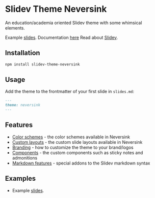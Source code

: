 # Slidev Theme Neversink

An education/academia oriented Slidev theme with some whimsical elements.

Example [slides](https://gureckis.github.io/slidev-theme-neversink/example/).
Documentation [here](https://gureckis.github.io/slidev-theme-neversink/)
Read about [Slidev](https://sli.dev/).

## Installation

```bash
npm install slidev-theme-neversink
```

## Usage

Add the theme to the frontmatter of your first slide in `slides.md`:

```md
---
theme: neversink
---
```

## Features

- [Color schemes](https://gureckis.github.io/slidev-theme-neversink/colors) - the color schemes available in Neversink
- [Custom layouts](https://gureckis.github.io/slidev-theme-neversink/layouts) - the custom slide layouts available in Neversink
- [Branding](https://gureckis.github.io/slidev-theme-neversink/branding) - how to customize the theme to your brand/logos
- [Components](https://gureckis.github.io/slidev-theme-neversink/components) - the custom components such as sticky notes and admonitions
- [Markdown features](https://gureckis.github.io/slidev-theme-neversink/markdown) - special addons to the Slidev markdown syntax

## Examples

- Example [slides](https://gureckis.github.io/slidev-theme-neversink/example/).
